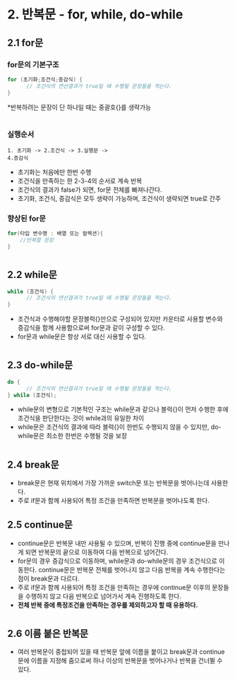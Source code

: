 # 2. 반복문 - for, while, do-while

## 2.1 for문
### for문의 기본구조
```java
for (초기화;조건식;증감식) {
      // 조건식의 연산결과가 true일 때 수행될 문장들을 적는다.
}

```
*반복하려는 문장이 단 하나일 때는 중괄호{}를 생략가능
#
### 실행순서

<code>1. 초기화 -> 2.조건식 -> 3.실행문 -> 4.증감식</code>
- 초기화는 처음에만 한번 수행
- 조건식을 만족하는 한 2-3-4의 순서로 계속 반복
- 조건식의 결과가 false가 되면, for문 전체를 빠져나간다. 
- 초기화, 조건식, 증감식은 모두 생략이 가능하며, 조건식이 생략되면 true로 간주

### 향상된 for문
```java
for(타입 변수명 : 배열 또는 컬렉션){
    //반복할 문장
}
```
#
## 2.2 while문
```java
while (조건식) {
      // 조건식의 연산결과가 true일 때 수행될 문장들을 적는다.
}
```
- 조건식과 수행해야할 문장블럭{}만으로 구성되어 있지만 카운터로 사용할 변수와 증감식을 함께 사용함으로써 for문과 같이 구성할 수 있다.
- for문과 while문은 항상 서로 대신 사용할 수 있다.
#

## 2.3 do-while문
```java
do {
      // 조건식의 연산결과가 true일 때 수행될 문장들을 적는다.
} while (조건식);
```
- while문의 변형으로 기본적인 구조는 while문과 같으나 블럭{}이 먼저 수행한 후에 조건식을 판단한다는 것이 while과의 유일한 차이
- while문은 조건식의 결과에 따라 블럭{}이 한번도 수행되지 않을 수 있지만, do-while문은 최소한 한번은 수행될 것을 보장
#
## 2.4 break문
- break문은 현재 위치에서 가장 가까운 switch문 또는 반복문을 벗어나는데 사용한다. 
- 주로 if문과 함께 사용되어 특정 조건을 만족하면 반복문을 벗어나도록 한다.

## 2.5 continue문
- continue문은 반복문 내만 사용될 수 있으며, 반복이 진행 중에 continue문을 만나게 되면 반복문의 끝으로 이동하여 다음 반복으로 넘어간다. 
- for문의 경우 증감식으로 이동하며, while문과 do-while문의 경우 조건식으로 이동한다.
continue문은 반복문 전체를 벗어나지 않고 다음 반복을 계속 수행한다는 점이 break문과 다르다. 
- 주로 if문과 함께 사용되어 특정 조건을 만족하는 경우에 continue문 이후의 문장들을 수행하지 않고 다음 반복으로 넘어가서 계속 진행하도록 한다. 
- <b>전체 반복 중에 특정조건을 만족하는 경우를 제외하고자 할 때 유용하다.</b>
#
## 2.6 이름 붙은 반복문
- 여러 반복문이 중첩되어 있을 때 반복문 앞에 이름을 붙이고 break문과 continue문에 이름을 지정해 줌으로써 하나 이상의 반복문을 벗어나거나 반복을 건너뛸 수 있다.
